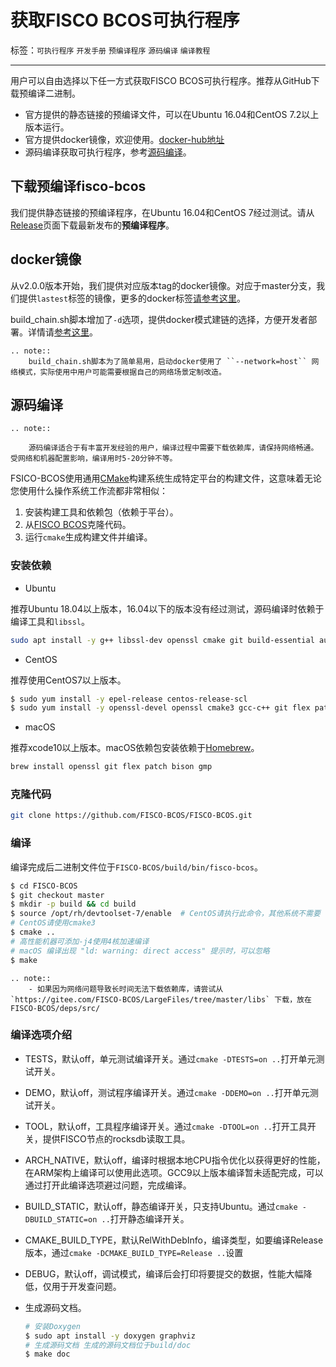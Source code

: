 # 获取FISCO BCOS可执行程序

标签：``可执行程序`` ``开发手册`` ``预编译程序`` ``源码编译`` ``编译教程``

----

用户可以自由选择以下任一方式获取FISCO BCOS可执行程序。推荐从GitHub下载预编译二进制。
- 官方提供的静态链接的预编译文件，可以在Ubuntu 16.04和CentOS 7.2以上版本运行。
- 官方提供docker镜像，欢迎使用。[docker-hub地址](https://hub.docker.com/r/fiscoorg/fiscobcos)
- 源码编译获取可执行程序，参考[源码编译](get_executable.html#id2)。

## 下载预编译fisco-bcos

我们提供静态链接的预编译程序，在Ubuntu 16.04和CentOS 7经过测试。请从[Release](https://github.com/FISCO-BCOS/FISCO-BCOS/releases)页面下载最新发布的**预编译程序**。

## docker镜像

从v2.0.0版本开始，我们提供对应版本tag的docker镜像。对应于master分支，我们提供`lastest`标签的镜像，更多的docker标签[请参考这里](https://hub.docker.com/r/fiscoorg/fiscobcos/tags)。

build_chain.sh脚本增加了`-d`选项，提供docker模式建链的选择，方便开发者部署。详情请[参考这里](../manual/build_chain.html#id4)。

```eval_rst
.. note::
    build_chain.sh脚本为了简单易用，启动docker使用了 ``--network=host`` 网络模式，实际使用中用户可能需要根据自己的网络场景定制改造。
```

## 源码编译

```eval_rst
.. note::

    源码编译适合于有丰富开发经验的用户，编译过程中需要下载依赖库，请保持网络畅通。受网络和机器配置影响，编译用时5-20分钟不等。
```

FSICO-BCOS使用通用[CMake](https://cmake.org)构建系统生成特定平台的构建文件，这意味着无论您使用什么操作系统工作流都非常相似：
1. 安装构建工具和依赖包（依赖于平台）。
1. 从[FISCO BCOS][FSICO-BCOS-GitHub]克隆代码。
1. 运行`cmake`生成构建文件并编译。

### 安装依赖

- Ubuntu

推荐Ubuntu 18.04以上版本，16.04以下的版本没有经过测试，源码编译时依赖于编译工具和`libssl`。

```bash
sudo apt install -y g++ libssl-dev openssl cmake git build-essential autoconf texinfo flex patch bison libgmp-dev zlib1g-dev
```

- CentOS

推荐使用CentOS7以上版本。

```bash
$ sudo yum install -y epel-release centos-release-scl
$ sudo yum install -y openssl-devel openssl cmake3 gcc-c++ git flex patch bison gmp-static devtoolset-7
```

- macOS

推荐xcode10以上版本。macOS依赖包安装依赖于[Homebrew](https://brew.sh/)。

```bash
brew install openssl git flex patch bison gmp
```

### 克隆代码

```bash
git clone https://github.com/FISCO-BCOS/FISCO-BCOS.git
```

### 编译

编译完成后二进制文件位于`FISCO-BCOS/build/bin/fisco-bcos`。

```bash
$ cd FISCO-BCOS
$ git checkout master
$ mkdir -p build && cd build
$ source /opt/rh/devtoolset-7/enable  # CentOS请执行此命令，其他系统不需要
# CentOS请使用cmake3
$ cmake ..
# 高性能机器可添加-j4使用4核加速编译
# macOS 编译出现 "ld: warning: direct access" 提示时，可以忽略
$ make
```

```eval_rst
.. note::
    - 如果因为网络问题导致长时间无法下载依赖库，请尝试从 `https://gitee.com/FISCO-BCOS/LargeFiles/tree/master/libs` 下载，放在FISCO-BCOS/deps/src/
```

### 编译选项介绍

- TESTS，默认off，单元测试编译开关。通过`cmake -DTESTS=on ..`打开单元测试开关。
- DEMO，默认off，测试程序编译开关。通过`cmake -DDEMO=on ..`打开单元测试开关。
- TOOL，默认off，工具程序编译开关。通过`cmake -DTOOL=on ..`打开工具开关，提供FISCO节点的rocksdb读取工具。
- ARCH_NATIVE，默认off，编译时根据本地CPU指令优化以获得更好的性能，在ARM架构上编译可以使用此选项。GCC9以上版本编译暂未适配完成，可以通过打开此编译选项避过问题，完成编译。
- BUILD_STATIC，默认off，静态编译开关，只支持Ubuntu。通过`cmake -DBUILD_STATIC=on ..`打开静态编译开关。
- CMAKE_BUILD_TYPE，默认RelWithDebInfo，编译类型，如要编译Release版本，通过`cmake -DCMAKE_BUILD_TYPE=Release ..`设置
- DEBUG，默认off，调试模式，编译后会打印将要提交的数据，性能大幅降低，仅用于开发查问题。

- 生成源码文档。
    ```bash
    # 安装Doxygen
    $ sudo apt install -y doxygen graphviz
    # 生成源码文档 生成的源码文档位于build/doc
    $ make doc
    ```

[FSICO-BCOS-GitHub]:https://github.com/FISCO-BCOS/FISCO-BCOS
